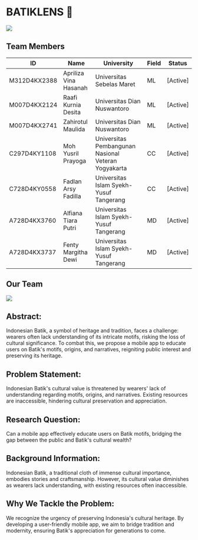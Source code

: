 # BATIKLENS 👋

<img src="https://storage.googleapis.com/dummy-model-buckets/images/BatikLens.png" />

## Team Members

| ID            | Name                  | University                                     | Field       | Status  |
|---------------|-----------------------|-------------------------------------------------|-------------|---------|
| M312D4KX2388  | Apriliza Vina Hasanah | Universitas Sebelas Maret                       | ML          | [Active]|
| M007D4KX2124  | Raafi Kurnia Desita   | Universitas Dian Nuswantoro                     | ML          | [Active]|
| M007D4KX2741  | Zahirotul Maulida     | Universitas Dian Nuswantoro                     | ML          | [Active]|
| C297D4KY1108  | Moh Yusril Prayoga    | Universitas Pembangunan Nasional Veteran Yogyakarta | CC      | [Active]|
| C728D4KY0558  | Fadlan Arsy Fadilla   | Universitas Islam Syekh-Yusuf Tangerang         | CC          | [Active]|
| A728D4KX3760  | Alfiana Tiara Putri   | Universitas Islam Syekh-Yusuf Tangerang         | MD          | [Active]|
| A728D4KX3737  | Fenty Margitha Dewi   | Universitas Islam Syekh-Yusuf Tangerang         | MD          | [Active]|

## Our Team
<img src="https://storage.googleapis.com/testing-batikmodels/images/BatikLens%20Presentation.png" />

## Abstract:
Indonesian Batik, a symbol of heritage and tradition, faces a challenge: wearers often lack understanding of its intricate motifs, risking the loss of cultural significance. To combat this, we propose a mobile app to educate users on Batik's motifs, origins, and narratives, reigniting public interest and preserving its heritage.

## Problem Statement:
Indonesian Batik's cultural value is threatened by wearers' lack of understanding regarding motifs, origins, and narratives. Existing resources are inaccessible, hindering cultural preservation and appreciation.

## Research Question:
Can a mobile app effectively educate users on Batik motifs, bridging the gap between the public and Batik's cultural wealth?

## Background Information:
Indonesian Batik, a traditional cloth of immense cultural importance, embodies stories and craftsmanship. However, its cultural value diminishes as wearers lack understanding, with existing resources often inaccessible.

## Why We Tackle the Problem:
We recognize the urgency of preserving Indonesia's cultural heritage. By developing a user-friendly mobile app, we aim to bridge tradition and modernity, ensuring Batik's appreciation for generations to come.


